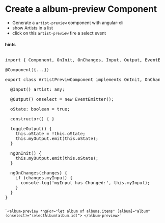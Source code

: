 # Create a album-preview Component

* Generate a `artist-preview` component with angular-cli
* show Artists in a list
* click on this `artist-preview` fire a select event

#### hints
<pre>

import { Component, OnInit, OnChanges, Input, Output, EventEmitter } from '@angular/core';

@Component({...})

export class ArtistPreviwComponent implements OnInit, OnChanges {

  @Input() artist: any;
  
  @Output() onselect = new EventEmitter();

  oState: boolean = true;
  
  constructor() { }

  toggleOutput() {
    this.oState = !this.oState;
    this.myOutput.emit(this.oState);
  }

  ngOnInit() {
    this.myOutput.emit(this.oState);
  }

  ngOnChanges(changes) {
    if (changes.myInput) {
      console.log('myInput has Changed:', this.myInput);
    }
  }
}
 
</pre>

    `<album-preview *ngFor="let album of albums.items" [album]="album" (onselect)="selectAlbum(album.id)"> </album-preview>`

